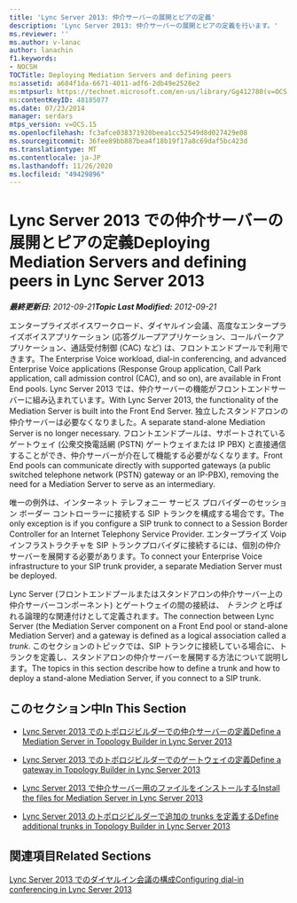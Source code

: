 ```yaml
---
title: 'Lync Server 2013: 仲介サーバーの展開とピアの定義'
description: 'Lync Server 2013: 仲介サーバーの展開とピアの定義を行います。'
ms.reviewer: ''
ms.author: v-lanac
author: lanachin
f1.keywords:
- NOCSH
TOCTitle: Deploying Mediation Servers and defining peers
ms:assetid: a684f1da-6671-4011-adf6-2db49e2528e2
ms:mtpsurl: https://technet.microsoft.com/en-us/library/Gg412780(v=OCS.15)
ms:contentKeyID: 48185077
ms.date: 07/23/2014
manager: serdars
mtps_version: v=OCS.15
ms.openlocfilehash: fc3afce038371920beea1cc52549d8d027429e08
ms.sourcegitcommit: 36fee89bb887bea4f18b19f17a8c69daf5bc423d
ms.translationtype: MT
ms.contentlocale: ja-JP
ms.lasthandoff: 11/26/2020
ms.locfileid: "49429896"
---
```

# <a name="deploying-mediation-servers-and-defining-peers-in-lync-server-2013"></a><span data-ttu-id="ce8c4-103">Lync Server 2013 での仲介サーバーの展開とピアの定義</span><span class="sxs-lookup"><span data-stu-id="ce8c4-103">Deploying Mediation Servers and defining peers in Lync Server 2013</span></span>

<div data-xmlns="http://www.w3.org/1999/xhtml">

<div class="topic" data-xmlns="http://www.w3.org/1999/xhtml" data-msxsl="urn:schemas-microsoft-com:xslt" data-cs="https://msdn.microsoft.com/">

<div data-asp="https://msdn2.microsoft.com/asp">



</div>

<div id="mainSection">

<div id="mainBody"><span data-ttu-id="ce8c4-104">

<span> </span></span><span class="sxs-lookup"><span data-stu-id="ce8c4-104">

<span> </span></span></span>

<span data-ttu-id="ce8c4-105">_**最終更新日:** 2012-09-21_</span><span class="sxs-lookup"><span data-stu-id="ce8c4-105">_**Topic Last Modified:** 2012-09-21_</span></span>

<span data-ttu-id="ce8c4-106">エンタープライズボイスワークロード、ダイヤルイン会議、高度なエンタープライズボイスアプリケーション (応答グループアプリケーション、コールパークアプリケーション、通話受付制御 (CAC) など) は、フロントエンドプールで利用できます。</span><span class="sxs-lookup"><span data-stu-id="ce8c4-106">The Enterprise Voice workload, dial-in conferencing, and advanced Enterprise Voice applications (Response Group application, Call Park application, call admission control (CAC), and so on), are available in Front End pools.</span></span> <span data-ttu-id="ce8c4-107">Lync Server 2013 では、仲介サーバーの機能がフロントエンドサーバーに組み込まれています。</span><span class="sxs-lookup"><span data-stu-id="ce8c4-107">With Lync Server 2013, the functionality of the Mediation Server is built into the Front End Server.</span></span> <span data-ttu-id="ce8c4-108">独立したスタンドアロンの仲介サーバーは必要なくなりました。</span><span class="sxs-lookup"><span data-stu-id="ce8c4-108">A separate stand-alone Mediation Server is no longer necessary.</span></span> <span data-ttu-id="ce8c4-109">フロントエンドプールは、サポートされているゲートウェイ (公衆交換電話網 (PSTN) ゲートウェイまたは IP PBX) と直接通信することができ、仲介サーバーが介在して機能する必要がなくなります。</span><span class="sxs-lookup"><span data-stu-id="ce8c4-109">Front End pools can communicate directly with supported gateways (a public switched telephone network (PSTN) gateway or an IP-PBX), removing the need for a Mediation Server to serve as an intermediary.</span></span>

<span data-ttu-id="ce8c4-110">唯一の例外は、インターネット テレフォニー サービス プロバイダーのセッション ボーダー コントローラーに接続する SIP トランクを構成する場合です。</span><span class="sxs-lookup"><span data-stu-id="ce8c4-110">The only exception is if you configure a SIP trunk to connect to a Session Border Controller for an Internet Telephony Service Provider.</span></span> <span data-ttu-id="ce8c4-111">エンタープライズ Voip インフラストラクチャを SIP トランクプロバイダに接続するには、個別の仲介サーバーを展開する必要があります。</span><span class="sxs-lookup"><span data-stu-id="ce8c4-111">To connect your Enterprise Voice infrastructure to your SIP trunk provider, a separate Mediation Server must be deployed.</span></span>

<span data-ttu-id="ce8c4-112">Lync Server (フロントエンドプールまたはスタンドアロンの仲介サーバー上の仲介サーバーコンポーネント) とゲートウェイの間の接続は、 *トランク* と呼ばれる論理的な関連付けとして定義されます。</span><span class="sxs-lookup"><span data-stu-id="ce8c4-112">The connection between Lync Server (the Mediation Server component on a Front End pool or stand-alone Mediation Server) and a gateway is defined as a logical association called a *trunk*.</span></span> <span data-ttu-id="ce8c4-113">このセクションのトピックでは、SIP トランクに接続している場合に、トランクを定義し、スタンドアロンの仲介サーバーを展開する方法について説明します。</span><span class="sxs-lookup"><span data-stu-id="ce8c4-113">The topics in this section describe how to define a trunk and how to deploy a stand-alone Mediation Server, if you connect to a SIP trunk.</span></span>

<div>

## <a name="in-this-section"></a><span data-ttu-id="ce8c4-114">このセクション中</span><span class="sxs-lookup"><span data-stu-id="ce8c4-114">In This Section</span></span>

  - [<span data-ttu-id="ce8c4-115">Lync Server 2013 でのトポロジビルダーでの仲介サーバーの定義</span><span class="sxs-lookup"><span data-stu-id="ce8c4-115">Define a Mediation Server in Topology Builder in Lync Server 2013</span></span>](lync-server-2013-define-a-mediation-server-in-topology-builder.md)

  - [<span data-ttu-id="ce8c4-116">Lync Server 2013 でのトポロジビルダーでのゲートウェイの定義</span><span class="sxs-lookup"><span data-stu-id="ce8c4-116">Define a gateway in Topology Builder in Lync Server 2013</span></span>](lync-server-2013-define-a-gateway-in-topology-builder.md)

  - [<span data-ttu-id="ce8c4-117">Lync Server 2013 で仲介サーバー用のファイルをインストールする</span><span class="sxs-lookup"><span data-stu-id="ce8c4-117">Install the files for Mediation Server in Lync Server 2013</span></span>](lync-server-2013-install-the-files-for-mediation-server.md)

  - [<span data-ttu-id="ce8c4-118">Lync Server 2013 のトポロジビルダーで追加の trunks を定義する</span><span class="sxs-lookup"><span data-stu-id="ce8c4-118">Define additional trunks in Topology Builder in Lync Server 2013</span></span>](lync-server-2013-define-additional-trunks-in-topology-builder.md)

</div>

<div>

## <a name="related-sections"></a><span data-ttu-id="ce8c4-119">関連項目</span><span class="sxs-lookup"><span data-stu-id="ce8c4-119">Related Sections</span></span>

[<span data-ttu-id="ce8c4-120">Lync Server 2013 でのダイヤルイン会議の構成</span><span class="sxs-lookup"><span data-stu-id="ce8c4-120">Configuring dial-in conferencing in Lync Server 2013</span></span>](lync-server-2013-configuring-dial-in-conferencing.md)

<span data-ttu-id="ce8c4-121"></div>

</div>

<span> </span>

</div>

</div>

</span><span class="sxs-lookup"><span data-stu-id="ce8c4-121"></div>

</div>

<span> </span>

</div>

</div>

</span></span></div>

